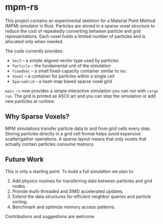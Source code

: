 # mpm-rs

This project contains an experimental skeleton for a Material Point Method (MPM) simulator in Rust. Particles are stored in a sparse voxel structure to reduce the cost of repeatedly converting between particle and grid representations. Each voxel holds a limited number of particles and is allocated only when needed.

The code currently provides:

- `Vec3` – a simple aligned vector type used by particles
- `Particle` – the fundamental unit of the simulation
- `FixedVec` – a small fixed-capacity container similar to `Vec`
- `Voxel` – a container for particles within a single cell
- `SparseGrid` – a hash‑map based sparse voxel grid

`main.rs` now provides a simple interactive simulation you can run with `cargo run`. The grid is printed as ASCII art and you can step the simulation or add new particles at runtime.

## Why Sparse Voxels?

MPM simulations transfer particle data to and from grid cells every step. Storing particles directly in a grid cell format helps avoid expensive scatter/gather operations. A sparse layout means that only voxels that actually contain particles consume memory.

## Future Work

This is only a starting point. To build a full simulation we plan to:

1. Add physics routines for transferring data between particles and grid nodes.
2. Provide multi-threaded and SIMD accelerated updates.
3. Extend the data structures for efficient neighbor queries and particle sorting.
4. Benchmark and optimize memory access patterns.

Contributions and suggestions are welcome.
